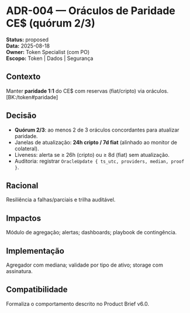 # ADR-004 — Oráculos de Paridade CE$ (quórum 2/3)

**Status:** proposed  
**Data:** 2025-08-18  
**Owner:** Token Specialist (com PO)  
**Escopo:** Token | Dados | Segurança

## Contexto
Manter **paridade 1:1** do CE$ com reservas (fiat/cripto) via oráculos. [BK:/token#paridade]

## Decisão
- **Quórum 2/3**: ao menos 2 de 3 oráculos concordantes para atualizar paridade.
- Janelas de atualização: **24h cripto / 7d fiat** (alinhado ao monitor de colateral).
- Liveness: alerta se ≥ 26h (cripto) ou ≥ 8d (fiat) sem atualização.
- Auditoria: registrar `OracleUpdate { ts_utc, providers, median, proof }`.

## Racional
Resiliência a falhas/parciais e trilha auditável.

## Impactos
Módulo de agregação; alertas; dashboards; playbook de contingência.

## Implementação
Agregador com mediana; validade por tipo de ativo; storage com assinatura.

## Compatibilidade
Formaliza o comportamento descrito no Product Brief v6.0.